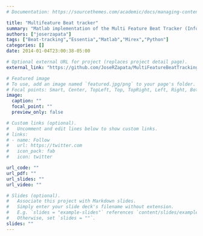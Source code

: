 ```yaml
---
# Documentation: https://sourcethemes.com/academic/docs/managing-content/

title: "Multifeature Beat tracker"
summary: "Matlab implementation of the Multi Feature Beat Tracker (Information Gain and Regularity), The essentia beat tracker, More details in [Multi-Feature Beat Tracking](https://joserzapata.github.io/publication/multifeaturebeattracker/)"
authors: ["joserzapata"]
tags: ["Beat-tracking","Essentia","Matlab","Mirex","Python"]
categories: []
date: 2014-01-04T23:00:38-05:00

# Optional external URL for project (replaces project detail page).
external_link: "https://github.com/JoseRZapata/MultiFeatureBeatTracking"

# Featured image
# To use, add an image named `featured.jpg/png` to your page's folder.
# Focal points: Smart, Center, TopLeft, Top, TopRight, Left, Right, BottomLeft, Bottom, BottomRight.
image:
  caption: ""
  focal_point: ""
  preview_only: false

# Custom links (optional).
#   Uncomment and edit lines below to show custom links.
# links:
# - name: Follow
#   url: https://twitter.com
#   icon_pack: fab
#   icon: twitter

url_code: ""
url_pdf: ""
url_slides: ""
url_video: ""

# Slides (optional).
#   Associate this project with Markdown slides.
#   Simply enter your slide deck's filename without extension.
#   E.g. `slides = "example-slides"` references `content/slides/example-slides.md`.
#   Otherwise, set `slides = ""`.
slides: ""
---
```

